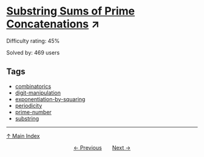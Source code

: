 # [Substring Sums of Prime Concatenations](https://projecteuler.net/problem=603) ↗️

Difficulty rating: 45%

Solved by: 469 users
## Tags

- [combinatorics](../tags/combinatorics.md)
- [digit-manipulation](../tags/digit-manipulation.md)
- [exponentiation-by-squaring](../tags/exponentiation-by-squaring.md)
- [periodicity](../tags/periodicity.md)
- [prime-number](../tags/prime-number.md)
- [substring](../tags/substring.md)



---

[↑ Main Index](../README.md)


<div align=center><a href='602.md'>← Previous</a> &nbsp;&nbsp; &nbsp;&nbsp;  <a href='604.md'>Next →</a></div>

